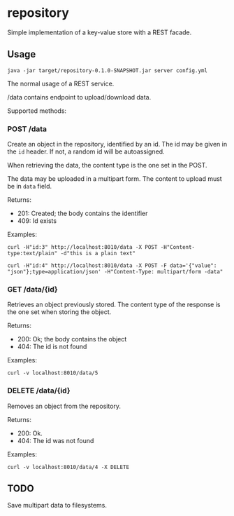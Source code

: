 # repository
Simple implementation of a key-value store with a REST facade.

## Usage ##

`java -jar target/repository-0.1.0-SNAPSHOT.jar server config.yml`

The normal usage of a REST service. 

/data contains endpoint to upload/download data.

Supported methods:

### POST /data

Create an object in the repository, identified by an id. The id may be given in the `id` header. 
If not, a random id will be autoassigned.

When retrieving the data, the content type is the one set in the POST.

The data may be uploaded in a multipart form. The content to upload must be in `data` field.


Returns:

* 201: Created; the body contains the identifier
* 409: Id exists

Examples:

`curl -H"id:3" http://localhost:8010/data -X POST -H"Content-type:text/plain" -d"this is a plain text"`

`curl -H"id:4" http://localhost:8010/data -X POST -F data='{"value": "json"};type=application/json' -H"Content-Type: multipart/form -data"`

### GET /data/{id}

Retrieves an object previously stored. The content type of the response is the one set when storing the object.

Returns:

* 200: Ok; the body contains the object
* 404: The id is not found

Examples:


`curl -v localhost:8010/data/5`

### DELETE /data/{id}

Removes an object from the repository.

Returns:

* 200: Ok.
* 404: The id was not found

Examples:

`curl -v localhost:8010/data/4 -X DELETE`

## TODO ##

Save multipart data to filesystems.
